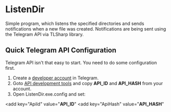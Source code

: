 # ListenDir
Simple program, which listens the specified directories and sends notifications when a new file was created.
Notifications are being sent using the Telegram API via TLSharp library.

## Quick Telegram API Configuration
Telegram API isn't that easy to start. You need to do some configuration first.

1. Create a [developer account](https://my.telegram.org/) in Telegram. 
1. Goto [API development tools](https://my.telegram.org/apps) and copy **API_ID** and **API_HASH** from your account. 
1. Open ListenDir.exe.config and set:

<add key="ApiId" value="**API_ID**"
<add key="ApiHash" value="**API_HASH**"

